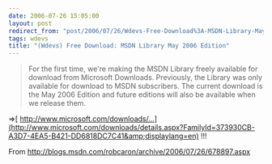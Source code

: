 ```yaml
---
date: 2006-07-26 15:05:00
layout: post
redirect_from: "post/2006/07/26/Wdevs-Free-Download%3A-MSDN-Library-May-2006-Edition"
tags: wdevs
title: "(Wdevs) Free Download: MSDN Library May 2006 Edition"
---
```


> For the first time, we're making the MSDN Library freely available for
> download from Microsoft Downloads. Previously, the Library was only available
> for download to MSDN subscribers. The current download is the May 2006 Edition
> and future editions will also be available when we release them.

 =>[
http://www.microsoft.com/downloads/...](http://www.microsoft.com/downloads/details.aspx?FamilyId=373930CB-A3D7-4EA5-B421-DD6818DC7C41&amp;displaylang=en) !!!

From <http://blogs.msdn.com/robcaron/archive/2006/07/26/678897.aspx>
